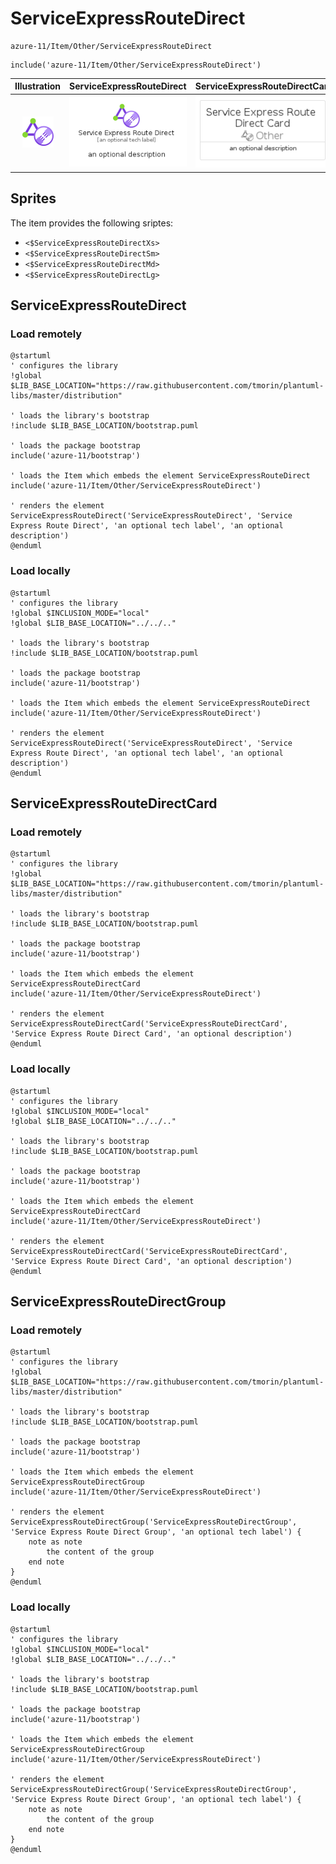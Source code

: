 # ServiceExpressRouteDirect


```text
azure-11/Item/Other/ServiceExpressRouteDirect
```

```text
include('azure-11/Item/Other/ServiceExpressRouteDirect')
```



| Illustration | ServiceExpressRouteDirect | ServiceExpressRouteDirectCard | ServiceExpressRouteDirectGroup |
| :---: | :---: | :---: | :---: |
| ![illustration for Illustration](../../../azure-11/Item/Other/ServiceExpressRouteDirect.png) | ![illustration for ServiceExpressRouteDirect](../../../azure-11/Item/Other/ServiceExpressRouteDirect.Local.png) | ![illustration for ServiceExpressRouteDirectCard](../../../azure-11/Item/Other/ServiceExpressRouteDirectCard.Local.png) | ![illustration for ServiceExpressRouteDirectGroup](../../../azure-11/Item/Other/ServiceExpressRouteDirectGroup.Local.png) |



## Sprites
The item provides the following sriptes:

- `<$ServiceExpressRouteDirectXs>`
- `<$ServiceExpressRouteDirectSm>`
- `<$ServiceExpressRouteDirectMd>`
- `<$ServiceExpressRouteDirectLg>`





## ServiceExpressRouteDirect

### Load remotely
```plantuml
@startuml
' configures the library
!global $LIB_BASE_LOCATION="https://raw.githubusercontent.com/tmorin/plantuml-libs/master/distribution"

' loads the library's bootstrap
!include $LIB_BASE_LOCATION/bootstrap.puml

' loads the package bootstrap
include('azure-11/bootstrap')

' loads the Item which embeds the element ServiceExpressRouteDirect
include('azure-11/Item/Other/ServiceExpressRouteDirect')

' renders the element
ServiceExpressRouteDirect('ServiceExpressRouteDirect', 'Service Express Route Direct', 'an optional tech label', 'an optional description')
@enduml
```

### Load locally
```plantuml
@startuml
' configures the library
!global $INCLUSION_MODE="local"
!global $LIB_BASE_LOCATION="../../.."

' loads the library's bootstrap
!include $LIB_BASE_LOCATION/bootstrap.puml

' loads the package bootstrap
include('azure-11/bootstrap')

' loads the Item which embeds the element ServiceExpressRouteDirect
include('azure-11/Item/Other/ServiceExpressRouteDirect')

' renders the element
ServiceExpressRouteDirect('ServiceExpressRouteDirect', 'Service Express Route Direct', 'an optional tech label', 'an optional description')
@enduml
```

## ServiceExpressRouteDirectCard

### Load remotely
```plantuml
@startuml
' configures the library
!global $LIB_BASE_LOCATION="https://raw.githubusercontent.com/tmorin/plantuml-libs/master/distribution"

' loads the library's bootstrap
!include $LIB_BASE_LOCATION/bootstrap.puml

' loads the package bootstrap
include('azure-11/bootstrap')

' loads the Item which embeds the element ServiceExpressRouteDirectCard
include('azure-11/Item/Other/ServiceExpressRouteDirect')

' renders the element
ServiceExpressRouteDirectCard('ServiceExpressRouteDirectCard', 'Service Express Route Direct Card', 'an optional description')
@enduml
```

### Load locally
```plantuml
@startuml
' configures the library
!global $INCLUSION_MODE="local"
!global $LIB_BASE_LOCATION="../../.."

' loads the library's bootstrap
!include $LIB_BASE_LOCATION/bootstrap.puml

' loads the package bootstrap
include('azure-11/bootstrap')

' loads the Item which embeds the element ServiceExpressRouteDirectCard
include('azure-11/Item/Other/ServiceExpressRouteDirect')

' renders the element
ServiceExpressRouteDirectCard('ServiceExpressRouteDirectCard', 'Service Express Route Direct Card', 'an optional description')
@enduml
```

## ServiceExpressRouteDirectGroup

### Load remotely
```plantuml
@startuml
' configures the library
!global $LIB_BASE_LOCATION="https://raw.githubusercontent.com/tmorin/plantuml-libs/master/distribution"

' loads the library's bootstrap
!include $LIB_BASE_LOCATION/bootstrap.puml

' loads the package bootstrap
include('azure-11/bootstrap')

' loads the Item which embeds the element ServiceExpressRouteDirectGroup
include('azure-11/Item/Other/ServiceExpressRouteDirect')

' renders the element
ServiceExpressRouteDirectGroup('ServiceExpressRouteDirectGroup', 'Service Express Route Direct Group', 'an optional tech label') {
    note as note
        the content of the group
    end note
}
@enduml
```

### Load locally
```plantuml
@startuml
' configures the library
!global $INCLUSION_MODE="local"
!global $LIB_BASE_LOCATION="../../.."

' loads the library's bootstrap
!include $LIB_BASE_LOCATION/bootstrap.puml

' loads the package bootstrap
include('azure-11/bootstrap')

' loads the Item which embeds the element ServiceExpressRouteDirectGroup
include('azure-11/Item/Other/ServiceExpressRouteDirect')

' renders the element
ServiceExpressRouteDirectGroup('ServiceExpressRouteDirectGroup', 'Service Express Route Direct Group', 'an optional tech label') {
    note as note
        the content of the group
    end note
}
@enduml
```

